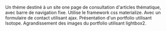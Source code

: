 Un théme destiné à un site one page de consultation d'articles thématique, avec barre de navigation fixe.
Utilise le framework css materialize.
Avec un formulaire de contact utilisant ajax.
Présentation d'un portfolio utilisant Isotope.
Agrandissement des images du portfolio utilisant lightbox2.
